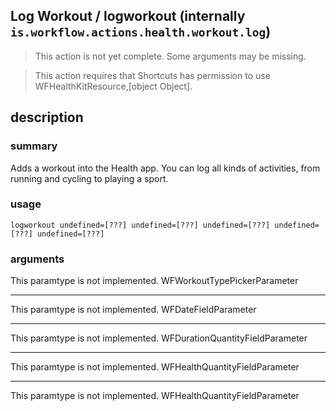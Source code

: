 
## Log Workout / logworkout (internally `is.workflow.actions.health.workout.log`)

> This action is not yet complete. Some arguments may be missing.


> This action requires that Shortcuts has permission to use WFHealthKitResource,[object Object].


## description
### summary
Adds a workout into the Health app. You can log all kinds of activities, from running and cycling to playing a sport.


### usage
`logworkout undefined=[???] undefined=[???] undefined=[???] undefined=[???] undefined=[???]`

### arguments
This paramtype is not implemented. WFWorkoutTypePickerParameter

---

This paramtype is not implemented. WFDateFieldParameter

---

This paramtype is not implemented. WFDurationQuantityFieldParameter

---

This paramtype is not implemented. WFHealthQuantityFieldParameter

---

This paramtype is not implemented. WFHealthQuantityFieldParameter
